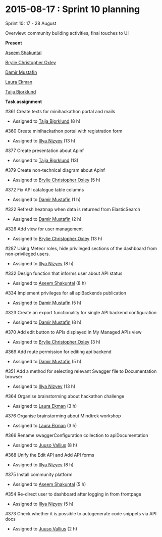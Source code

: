 # 2015-08-17 : Sprint 10 planning

Sprint 10: 17 - 28 August

Overview: community building activities, final touches to UI

**Present**

[Aseem Shakuntal](/ep/profile/sWTEun2Rf6U)

[Brylie Christopher Oxley](/ep/profile/wbZ2WS6e73L)

[Damir Mustafin](/ep/profile/mBLmVlL59Yq)

[Laura Ekman](/ep/profile/Gdh9g3Hy7P6)

[Taija Bjorklund](/ep/profile/qMJYdtOf8Ww)

**Task assignment**

#361 Create texts for minihackathon portal and mails

*   Assigned to [Taija Bjorklund](/ep/profile/qMJYdtOf8Ww) (8 h)

#360 Create minihackathon portal with registration form

*   Assigned to [Illya Nizyev](/ep/profile/w4lbdyiXvgi) (13 h)

#377 Create presentation about Apinf

*   Assigned to [Taija Bjorklund](/ep/profile/qMJYdtOf8Ww) (13)

#379 Create non-technical diagram about Apinf

*   Assigned to [Brylie Christopher Oxley](/ep/profile/wbZ2WS6e73L) (5 h)

#372 Fix API catalogue table columns

*   Assigned to [Damir Mustafin](/ep/profile/mBLmVlL59Yq) (1 h)

#322 Refresh heatmap when data is returned from ElasticSearch

*   Assigned to [Damir Mustafin](/ep/profile/mBLmVlL59Yq) (2 h)

#326 Add view for user management

*   Assigned to [Brylie Christopher Oxley](/ep/profile/wbZ2WS6e73L) (13 h)

#287 Using Meteor roles, hide privileged sections of the dashboard from non-privileged users.

*   Assigned to [Illya Nizyev](https://apinf.hackpad.com/ep/profile/w4lbdyiXvgi) (8 h)

#332 Design function that informs user about API status

*   Assigned to [Aseem Shakuntal](/ep/profile/sWTEun2Rf6U) (8 h)

#334 Implement privileges for all apiBackends publication

*   Assigned to [Damir Mustafin](/ep/profile/mBLmVlL59Yq) (5 h)

#323 Create an export functionality for single API backend configuration

*   Assigned to [Damir Mustafin](/ep/profile/mBLmVlL59Yq) (8 h)

#370 Add edit button to APIs displayed in My Managed APIs view

*   Assigned to [Brylie Christopher Oxley](/ep/profile/wbZ2WS6e73L) (3 h)

#369 Add route permission for editing api backend

*   Assigned to [Damir Mustafin](/ep/profile/mBLmVlL59Yq) (5 h)

#351 Add a method for selecting relevant Swagger file to Documentation browser

*   Assigned to [Illya Nizyev](https://apinf.hackpad.com/ep/profile/w4lbdyiXvgi) (13 h)

#364 Organise brainstorming about hackathon challenge

*   Assigned to [Laura Ekman](/ep/profile/Gdh9g3Hy7P6) (3 h)

#376 Organise brainstorming about Mindtrek workshop

*   Assigned to [Laura Ekman](https://apinf.hackpad.com/ep/profile/Gdh9g3Hy7P6) (3 h)

#366 Rename swaggerConfiguration collection to apiDocumentation

*   Assigned to [Juuso Vallius](/ep/profile/zha0JkRDVaY) (8 h)

#368 Unify the Edit API and Add API forms

*   Assigned to [Illya Nizyev](https://apinf.hackpad.com/ep/profile/w4lbdyiXvgi) (8 h)

#375 Install community platform

*   Assigned to [Aseem Shakuntal](/ep/profile/sWTEun2Rf6U) (5 h)

#354 Re-direct user to dashboard after logging in from frontpage

*   Assigned to [Illya Nizyev](https://apinf.hackpad.com/ep/profile/w4lbdyiXvgi) (5 h)

#373 Check whether it is possible to autogenerate code snippets via API docs

*   Assigned to [Juuso Vallius](https://apinf.hackpad.com/ep/profile/zha0JkRDVaY) (2 h)